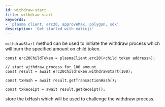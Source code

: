 ```yaml
---
id: withdraw-start
title: withdraw start
keywords: 
- 'plasma client, erc20, approveMax, polygon, sdk'
description: 'Get started with maticjs'
---
```


`withdrawStart` method can be used to initiate the withdraw process which will burn the specified amount on child token.

```
const erc20ChildToken = plasmaClient.erc20(<child token address>);

// start withdraw process for 100 amount
const result = await erc20ChildToken.withdrawStart(100);

const txHash = await result.getTransactionHash();

const txReceipt = await result.getReceipt();

```

store the txHash which will be used to challenge the withdraw process.
